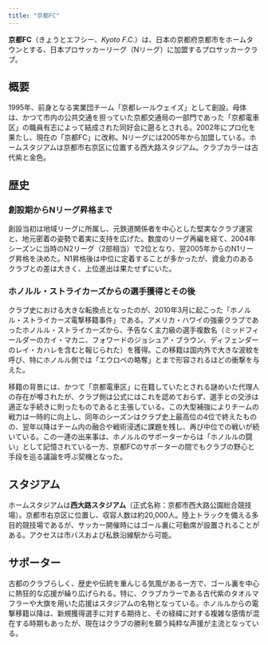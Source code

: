 ```yaml
---
title: "京都FC"
---
```


**京都FC**（きょうとエフシー、*Kyoto F.C.*）は、日本の京都府京都市をホームタウンとする、日本プロサッカーリーグ（Nリーグ）に加盟するプロサッカークラブ。

## 概要

1995年、前身となる実業団チーム「京都レールウェイズ」として創設。母体は、かつて市内の公共交通を担っていた京都交通局の一部門であった「京都電車区」の職員有志によって結成された同好会に遡るとされる。2002年にプロ化を果たし、現在の「京都FC」に改称。Nリーグには2005年から加盟している。ホームスタジアムは京都市右京区に位置する西大路スタジアム。クラブカラーは古代紫と金色。

## 歴史

### 創設期からNリーグ昇格まで

創設当初は地域リーグに所属し、元鉄道関係者を中心とした堅実なクラブ運営と、地元密着の姿勢で着実に支持を広げた。数度のリーグ再編を経て、2004年シーズンに当時のN2リーグ（2部相当）で2位となり、翌2005年からのN1リーグ昇格を決めた。N1昇格後は中位に定着することが多かったが、資金力のあるクラブとの差は大きく、上位進出は果たせずにいた。

### ホノルル・ストライカーズからの選手獲得とその後

クラブ史における大きな転換点となったのが、2010年3月に起こった「ホノルル・ストライカーズ電撃移籍事件」である。アメリカ・ハワイの強豪クラブであったホノルル・ストライカーズから、予告なく主力級の選手複数名（ミッドフィールダーのカイ・マカニ、フォワードのジョシュア・ブラウン、ディフェンダーのレイ・カハレを含むと報じられた）を獲得。この移籍は国内外で大きな波紋を呼び、特にホノルル側では「エウロペの略奪」とまで形容されるほどの衝撃を与えた。

移籍の背景には、かつて「京都電車区」に在籍していたとされる謎めいた代理人の存在が噂されたが、クラブ側は公式にはこれを認めておらず、選手との交渉は適正な手続きに則ったものであると主張している。この大型補強によりチームの戦力は一時的に向上し、同年のシーズンはクラブ史上最高位の4位で終えたものの、翌年以降はチーム内の融合や戦術浸透に課題を残し、再び中位での戦いが続いている。この一連の出来事は、ホノルルのサポーターからは「ホノルルの闘い」として記憶されている一方、京都FCのサポーターの間でもクラブの野心と手段を巡る議論を呼ぶ契機となった。

## スタジアム

ホームスタジアムは**西大路スタジアム**（正式名称：京都市西大路公園総合競技場）。京都市右京区に位置し、収容人数は約20,000人。陸上トラックを備える多目的競技場であるが、サッカー開催時にはゴール裏に可動席が設置されることがある。アクセスは市バスおよび私鉄沿線駅から可能。

## サポーター

古都のクラブらしく、歴史や伝統を重んじる気風がある一方で、ゴール裏を中心に熱狂的な応援が繰り広げられる。特に、クラブカラーである古代紫のタオルマフラーや大旗を用いた応援はスタジアムの名物となっている。ホノルルからの電撃移籍以降は、新規獲得選手に対する期待と、その経緯に対する複雑な感情が混在する時期もあったが、現在はクラブの勝利を願う純粋な声援が主流となっている。